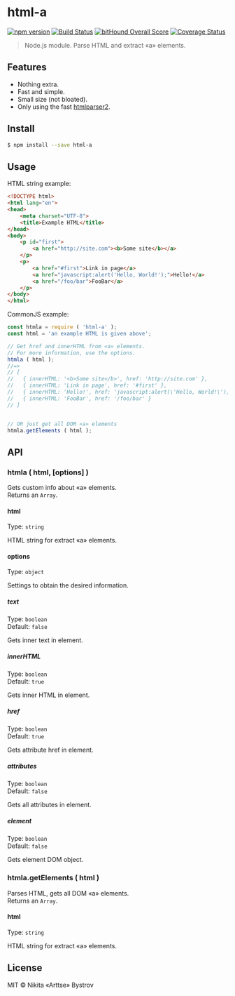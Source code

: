 # html-a

[![npm version](https://badge.fury.io/js/html-a.svg)](https://www.npmjs.com/package/html-a)
[![Build Status](https://travis-ci.org/Arttse/node.html-a.svg?branch=master)](https://travis-ci.org/Arttse/node.html-a)
[![bitHound Overall Score](https://www.bithound.io/github/Arttse/node.html-a/badges/score.svg)](https://www.bithound.io/github/Arttse/node.html-a)
[![Coverage Status](https://coveralls.io/repos/github/Arttse/node.html-a/badge.svg?branch=master)](https://coveralls.io/github/Arttse/node.html-a?branch=master)

> Node.js module. Parse HTML and extract «a» elements.


## Features
- Nothing extra.
- Fast and simple.
- Small size (not bloated).
- Only using the fast [htmlparser2](https://github.com/fb55/htmlparser2).


## Install

```bash
$ npm install --save html-a
```


## Usage

HTML string example:
```html
<!DOCTYPE html>
<html lang="en">
<head>
    <meta charset="UTF-8">
    <title>Example HTML</title>
</head>
<body>
    <p id="first">
        <a href="http://site.com"><b>Some site</b></a>
    </p>
    <p>
        <a href="#first">Link in page</a>
        <a href="javascript:alert('Hello, World!');">Hello!</a>
        <a href="/foo/bar">FooBar</a>
    </p>
</body>
</html>
```

CommonJS example:
```js
const htmla = require ( 'html-a' );
const html = 'an example HTML is given above';

// Get href and innerHTML from «a» elements.
// For more information, use the options.
htmla ( html );
//=>
// [
//   { innerHTML: '<b>Some site</b>', href: 'http://site.com' },
//   { innerHTML: 'Link in page', href: '#first' },
//   { innerHTML: 'Hello!', href: 'javascript:alert(\'Hello, World!\');' },
//   { innerHTML: 'FooBar', href: '/foo/bar' }
// ]


// OR just get all DOM «a» elements
htmla.getElements ( html );
```


## API

### htmla ( html, [options] )
Gets custom info about «a» elements.  
Returns an `Array`.


#### html
Type: `string`

HTML string for extract «a» elements.


#### options
Type: `object`

Settings to obtain the desired information.


##### text
Type: `boolean`  
Default: `false`

Gets inner text in element.


##### innerHTML
Type: `boolean`  
Default: `true`

Gets inner HTML in element.


##### href
Type: `boolean`  
Default: `true`

Gets attribute href in element.


##### attributes
Type: `boolean`  
Default: `false`

Gets all attributes in element.


##### element
Type: `boolean`  
Default: `false`

Gets element DOM object.


### htmla.getElements ( html )
Parses HTML, gets all DOM «a» elements.  
Returns an `Array`.


#### html
Type: `string`

HTML string for extract «a» elements.


## License

MIT © Nikita «Arttse» Bystrov  


